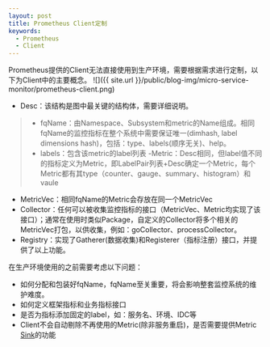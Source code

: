```yaml
---
layout: post
title: Prometheus Client定制
keywords:
  - Prometheus
  - Client
---
```


Prometheus提供的Client无法直接使用到生产环境，需要根据需求进行定制，以下为Client中的主要概念。
![]({{ site.url }}/public/blog-img/micro-service-monitor/prometheus-client.png)

- Desc：该结构是图中最关键的结构体，需要详细说明。
> - fqName：由Namespace、Subsystem和metric的Name组成。相同fqName的监控指标在整个系统中需要保证唯一(dimhash, label dimensions hash)，包括：type、labels(顺序无关)、help。
> - labels：包含该metric的label列表
-Metric：Desc相同，但label值不同的指标定义为Metric，即LabelPair列表+Desc确定一个Metric，每个Metric都有其type（counter、gauge、summary、histogram）和vaule
- MetricVec：相同fqName的Metric会存放在同一个MetricVec
- Collector：任何可以被收集监控指标的接口（MetricVec、Metric均实现了该接口）；通常在使用时类似Package，自定义的Collector将多个相关的MetricVec打包，以供收集，例如：goCollector、processCollector。
- Registry：实现了Gatherer(数据收集)和Registerer（指标注册）接口，并提供了以上功能。

在生产环境使用的之前需要考虑以下问题：
- 如何分配和包装好fqName，fqName至关重要，将会影响整套监控系统的维护难度。
- 如何定义框架指标和业务指标接口
- 是否为指标添加固定的label，如：服务名、环境、IDC等
- Client不会自动剔除不再使用的Metric(除非服务重启)，是否需要提供Metric [Sink](https://github.com/armon/go-metrics/blob/master/prometheus/prometheus.go)的功能